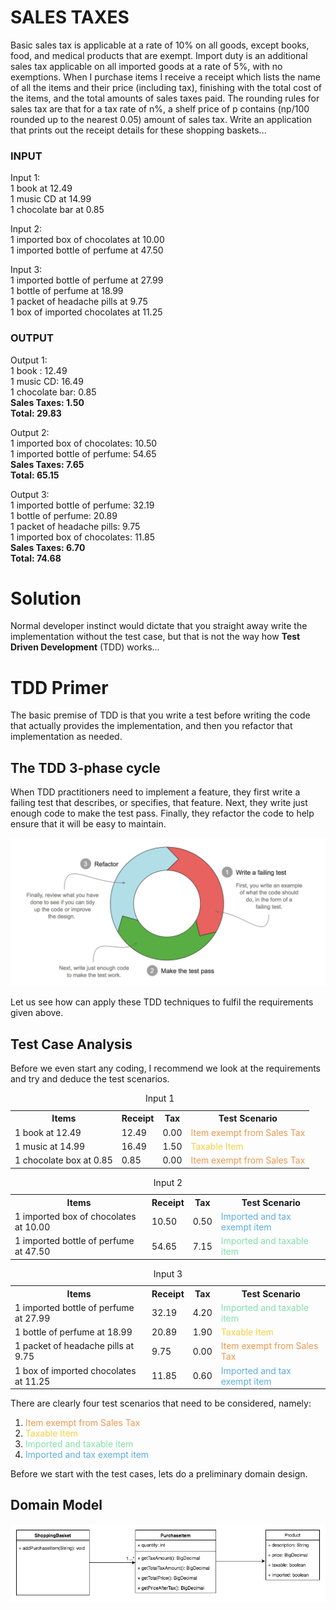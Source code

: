 # SALES TAXES
Basic sales tax is applicable at a rate of 10% on all goods, except books, food, and medical products that are exempt. Import duty is an additional sales tax applicable on all imported goods at a rate of 5%, with no exemptions.
When I purchase items I receive a receipt which lists the name of all the items and their price (including tax), finishing with the total cost of the items, and the total amounts of sales taxes paid.  The rounding rules for sales tax are that for a tax rate of n%, a shelf price of p contains (np/100 rounded up to the nearest 0.05) amount of sales tax.
Write an application that prints out the receipt details for these shopping baskets...

### INPUT

Input 1: <br/>
1 book at 12.49 <br/>
1 music CD at 14.99 <br/>
1 chocolate bar at 0.85

Input 2: <br/>
1 imported box of chocolates at 10.00 <br/>
1 imported bottle of perfume at 47.50 <br/>

Input 3: <br/>
1 imported bottle of perfume at 27.99 <br/>
1 bottle of perfume at 18.99 <br/>
1 packet of headache pills at 9.75 <br/>
1 box of imported chocolates at 11.25

### OUTPUT

Output 1: <br/>
1 book : 12.49 <br/>
1 music CD: 16.49 <br/>
1 chocolate bar: 0.85 <br/>
<b>Sales Taxes: 1.50 </b><br/>
<strong> Total: 29.83 </strong>

Output 2: <br/>
1 imported box of chocolates: 10.50 <br/>
1 imported bottle of perfume: 54.65 <br/>
<b>Sales Taxes: 7.65 </b> <br/>
<strong> Total: 65.15 </strong>

Output 3: <br/>
1 imported bottle of perfume: 32.19 <br/>
1 bottle of perfume: 20.89 <br/>
1 packet of headache pills: 9.75 <br/>
1 imported box of chocolates: 11.85 <br/>
<b> Sales Taxes: 6.70 </b> <br/>
<strong> Total: 74.68 </strong>

# Solution
Normal developer instinct would dictate that you straight away write the implementation without the test case, but that is not the way how **Test Driven Development** (TDD) works...

# TDD Primer
The basic premise of TDD is that you write a test before writing the code that actually provides the implementation, and then you refactor that implementation as needed.
## The TDD 3-phase cycle
When TDD practitioners need to implement a feature, they first write a failing test that describes, or specifies, that feature. Next, they write just enough code to make the test pass. Finally, they refactor the code to help ensure that it will be easy to maintain.

![TDD 3-phase cycle](./src/test/resources/images/tdd-3-phase-cycle.png)

Let us see how can apply these TDD techniques to fulfil the requirements given above.

## Test Case Analysis
Before we even start any coding, I recommend we look at the requirements and try and deduce the test scenarios.  
<table>
  <caption>Input 1</caption>
  <tr>
    <th>Items</th>
    <th>Receipt</th>
    <th>Tax</th>
    <th>Test Scenario</th>
  </tr>
  <tr>
    <td>1 book at 12.49</td>
    <td>12.49</td>
    <td>0.00</td>
    <td><font color="#EB984E">Item exempt from Sales Tax</font></td>
  </tr>
  <tr>
    <td>1 music at 14.99</td>
    <td>16.49</td>
    <td>1.50</td>
    <td><font color="#F4D03F">Taxable Item</font></td>
  </tr>
  <tr>
    <td>1 chocolate box at 0.85</td>
    <td>0.85</td>
    <td>0.00</td>
    <td><font color="#EB984E">Item exempt from Sales Tax</font></td>
  </tr>
</table>

<table>
  <caption>Input 2</caption>
  <tr>
    <th>Items</th>
    <th>Receipt</th>
    <th>Tax</th>
    <th>Test Scenario</th>
  </tr>
  <tr>
    <td>1 imported box of chocolates at 10.00</td>
    <td>10.50</td>
    <td>0.50</td>
    <td><font color="#5DADE2">Imported and tax exempt item</font></td>
  </tr>
  <tr>
    <td>1 imported bottle of perfume at 47.50</td>
    <td>54.65</td>
    <td>7.15</td>
    <td><font color="#82E0AA">Imported and taxable item</font></td>
  </tr>
</table>


<table>
  <caption>Input 3</caption>
  <tr>
    <th>Items</th>
    <th>Receipt</th>
    <th>Tax</th>
    <th>Test Scenario</th>
  </tr>
  <tr>
    <td>1 imported bottle of perfume at 27.99</td>
    <td>32.19</td>
    <td>4.20</td>
    <td><font color="#82E0AA">Imported and taxable item</font></td>
  </tr>
  <tr>
    <td>1 bottle of perfume at 18.99</td>
    <td>20.89</td>
    <td>1.90</td>
    <td><font color="#F4D03F">Taxable Item</font></td>
  </tr>
  <tr>
    <td>1 packet of headache pills  at 9.75</td>
    <td>9.75</td>
    <td>0.00</td>
    <td><font color="#EB984E">Item exempt from Sales Tax</font></td>
  </tr>
  <tr>
      <td>1 box of imported chocolates at 11.25</td>
      <td>11.85</td>
      <td>0.60</td>
      <td><font color="#5DADE2">Imported and tax exempt item</font></td>
    </tr>
</table>

There are clearly four test scenarios that need to be considered, namely:
1. <font color="#EB984E">Item exempt from Sales Tax</font>
2. <font color="#F4D03F">Taxable Item</font>
3. <font color="#82E0AA">Imported and taxable item</font>
4. <font color="#5DADE2">Imported and tax exempt item</font>  

Before we start with the test cases, lets do a preliminary domain design.

## Domain Model
![Sale Tax Domain Model](./src/test/resources/images/sales-tax-domain-model.png)

